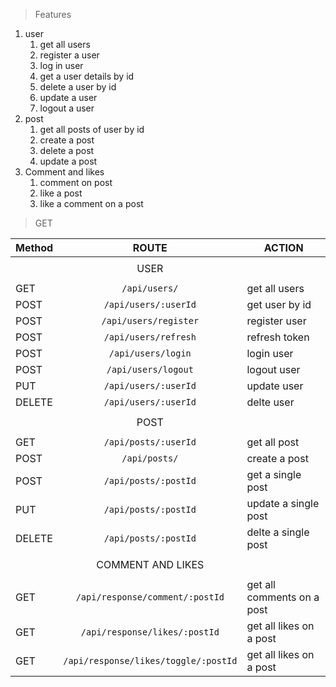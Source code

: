 > Features

1. user
   1. get all users
   2. register a user
   3. log in user
   4. get a user details by id
   5. delete a user by id
   6. update a user
   7. logout a user
2. post
   1. get all posts of user by id
   2. create a post
   3. delete a post
   4. update a post
3. Comment and likes
   1. comment on post
   2. like a post
   3. like a comment on a post

> GET

| Method |                ROUTE                 | ACTION                     |
| ------ | :----------------------------------: | -------------------------- |
|        |                                      |                            |
|        |                 USER                 |                            |
|        |                                      |                            |
| GET    |            `/api/users/`             | get all users              |
| POST   |         `/api/users/:userId`         | get user by id             |
| POST   |        `/api/users/register`         | register user              |
| POST   |         `/api/users/refresh`         | refresh token              |
| POST   |          `/api/users/login`          | login user                 |
| POST   |         `/api/users/logout`          | logout user                |
| PUT    |         `/api/users/:userId`         | update user                |
| DELETE |         `/api/users/:userId`         | delte user                 |
|        |                                      |                            |
|        |                 POST                 |                            |
|        |                                      |                            |
| GET    |         `/api/posts/:userId`         | get all post               |
| POST   |            `/api/posts/`             | create a post              |
| POST   |         `/api/posts/:postId`         | get a single post          |
| PUT    |         `/api/posts/:postId`         | update a single post       |
| DELETE |         `/api/posts/:postId`         | delte a single post        |
|        |                                      |                            |
|        |          COMMENT AND LIKES           |                            |
|        |                                      |                            |
| GET    |   `/api/response/comment/:postId`    | get all comments on a post |
| GET    |    `/api/response/likes/:postId`     | get all likes on a post    |
| GET    | `/api/response/likes/toggle/:postId` | get all likes on a post    |

